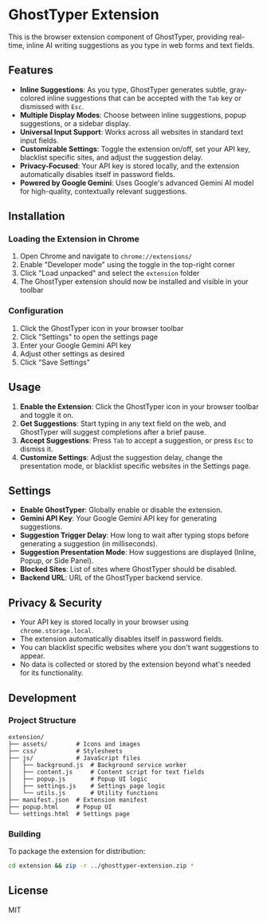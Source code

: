 # GhostTyper Extension

This is the browser extension component of GhostTyper, providing real-time, inline AI writing suggestions as you type in web forms and text fields.

## Features

- **Inline Suggestions**: As you type, GhostTyper generates subtle, gray-colored inline suggestions that can be accepted with the `Tab` key or dismissed with `Esc`.
- **Multiple Display Modes**: Choose between inline suggestions, popup suggestions, or a sidebar display.
- **Universal Input Support**: Works across all websites in standard text input fields.
- **Customizable Settings**: Toggle the extension on/off, set your API key, blacklist specific sites, and adjust the suggestion delay.
- **Privacy-Focused**: Your API key is stored locally, and the extension automatically disables itself in password fields.
- **Powered by Google Gemini**: Uses Google's advanced Gemini AI model for high-quality, contextually relevant suggestions.

## Installation

### Loading the Extension in Chrome

1. Open Chrome and navigate to `chrome://extensions/`
2. Enable "Developer mode" using the toggle in the top-right corner
3. Click "Load unpacked" and select the `extension` folder
4. The GhostTyper extension should now be installed and visible in your toolbar

### Configuration

1. Click the GhostTyper icon in your browser toolbar
2. Click "Settings" to open the settings page
3. Enter your Google Gemini API key
4. Adjust other settings as desired
5. Click "Save Settings"

## Usage

1. **Enable the Extension**: Click the GhostTyper icon in your browser toolbar and toggle it on.
2. **Get Suggestions**: Start typing in any text field on the web, and GhostTyper will suggest completions after a brief pause.
3. **Accept Suggestions**: Press `Tab` to accept a suggestion, or press `Esc` to dismiss it.
4. **Customize Settings**: Adjust the suggestion delay, change the presentation mode, or blacklist specific websites in the Settings page.

## Settings

- **Enable GhostTyper**: Globally enable or disable the extension.
- **Gemini API Key**: Your Google Gemini API key for generating suggestions.
- **Suggestion Trigger Delay**: How long to wait after typing stops before generating a suggestion (in milliseconds).
- **Suggestion Presentation Mode**: How suggestions are displayed (Inline, Popup, or Side Panel).
- **Blocked Sites**: List of sites where GhostTyper should be disabled.
- **Backend URL**: URL of the GhostTyper backend service.

## Privacy & Security

- Your API key is stored locally in your browser using `chrome.storage.local`.
- The extension automatically disables itself in password fields.
- You can blacklist specific websites where you don't want suggestions to appear.
- No data is collected or stored by the extension beyond what's needed for its functionality.

## Development

### Project Structure

```
extension/
├── assets/        # Icons and images
├── css/           # Stylesheets
├── js/            # JavaScript files
│   ├── background.js  # Background service worker
│   ├── content.js     # Content script for text fields
│   ├── popup.js       # Popup UI logic
│   ├── settings.js    # Settings page logic
│   └── utils.js       # Utility functions
├── manifest.json  # Extension manifest
├── popup.html     # Popup UI
└── settings.html  # Settings page
```

### Building

To package the extension for distribution:

```bash
cd extension && zip -r ../ghosttyper-extension.zip *
```

## License

MIT
